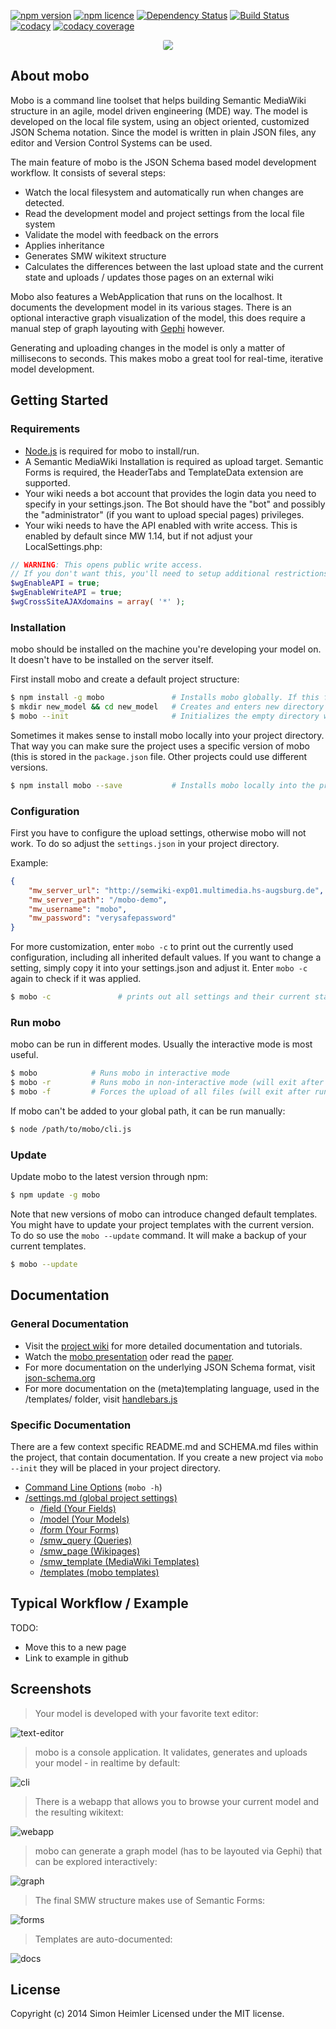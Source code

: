 [![npm version](https://img.shields.io/npm/v/mobo.svg?style=flat)](https://www.npmjs.com/package/mobo)
[![npm licence](https://img.shields.io/npm/l/mobo.svg?style=flat)](https://github.com/Fannon/mobo/blob/master/LICENSE.txt)
[![Dependency Status](https://img.shields.io/david/Fannon/mobo.svg?style=flat)](https://david-dm.org/Fannon/mobo)
[![Build Status](https://img.shields.io/travis/Fannon/mobo.svg?style=flat)](http://travis-ci.org/Fannon/mobo)
[![codacy](https://img.shields.io/codeclimate/github/Fannon/mobo.svg?style=flat)](https://codeclimate.com/github/Fannon/mobo)
[![codacy coverage](https://img.shields.io/codeclimate/coverage/github/Fannon/mobo.svg?style=flat)](https://codeclimate.com/github/Fannon/mobo)

<p align="center">
    <img src ="http://fannon.de/p/mobo-intro/img/logo.png" style="border-radius: 3px;"/>
</p>

## About mobo
Mobo is a command line toolset that helps building Semantic MediaWiki structure in an agile, model driven engineering (MDE) way.
The model is developed on the local file system, using an object oriented, customized JSON Schema notation.
Since the model is written in plain JSON files, any editor and Version Control Systems can be used.

The main feature of mobo is the JSON Schema based model development workflow. It consists of several steps:
* Watch the local filesystem and automatically run when changes are detected.
* Read the development model and project settings from the local file system
* Validate the model with feedback on the errors
* Applies inheritance
* Generates SMW wikitext structure
* Calculates the differences between the last upload state and the current state and uploads / updates those pages on an external wiki

Mobo also features a WebApplication that runs on the localhost. It documents the development model in its various stages. There is an optional interactive graph visualization of the model, this does require a manual step of graph layouting with [Gephi](http://gephi.github.io/) however.

Generating and uploading changes in the model is only a matter of millisecons to seconds. This makes mobo a great tool for real-time, iterative model development.

## Getting Started
### Requirements
* [Node.js](http://nodejs.org/) is required for mobo to install/run.
* A Semantic MediaWiki Installation is required as upload target. Semantic Forms is required, the HeaderTabs and TemplateData extension are supported.
* Your wiki needs a bot account that provides the login data you need to specify in your settings.json. The Bot should have the "bot" and possibly the "administrator" (if you want to upload special pages) privileges.
* Your wiki needs to have the API enabled with write access. This is enabled by default since MW 1.14, but if not adjust your LocalSettings.php:

```php
// WARNING: This opens public write access.
// If you don't want this, you'll need to setup additional restrictions.
$wgEnableAPI = true;
$wgEnableWriteAPI = true;
$wgCrossSiteAJAXdomains = array( '*' );
```

### Installation
mobo should be installed on the machine you're developing your model on. It doesn't have to be installed on the server itself.

First install mobo and create a default project structure:
```sh
$ npm install -g mobo               # Installs mobo globally. If this fails: "sudo npm install -g mobo"
$ mkdir new_model && cd new_model   # Creates and enters new directory
$ mobo --init                       # Initializes the empty directory with the default structure
```

Sometimes it makes sense to install mobo locally into your project directory.
That way you can make sure the project uses a specific version of mobo (this is stored in the `package.json` file. Other projects could use different versions.
```sh
$ npm install mobo --save           # Installs mobo locally into the project directory
```

### Configuration
First you have to configure the upload settings, otherwise mobo will not work.
To do so adjust the `settings.json` in your project directory.

Example:
```json
{
    "mw_server_url": "http://semwiki-exp01.multimedia.hs-augsburg.de",
    "mw_server_path": "/mobo-demo",
    "mw_username": "mobo",
    "mw_password": "verysafepassword"
}
```

For more customization, enter `mobo -c` to print out the currently used configuration, including all inherited default values.
If you want to change a setting, simply copy it into your settings.json and adjust it. Enter `mobo -c` again to check if it was applied.

```sh
$ mobo -c               # prints out all settings and their current state
```

### Run mobo
mobo can be run in different modes. Usually the interactive mode is most useful.
```sh
$ mobo            # Runs mobo in interactive mode
$ mobo -r         # Runs mobo in non-interactive mode (will exit after run)
$ mobo -f         # Forces the upload of all files (will exit after run)
```

If mobo can't be added to your global path, it can be run manually:
```sh
$ node /path/to/mobo/cli.js
```

### Update
Update mobo to the latest version through npm:
```sh
$ npm update -g mobo
```

Note that new versions of mobo can introduce changed default templates.
You might have to update your project templates with the current version.
To do so use the `mobo --update` command. It will make a backup of your current templates.
```sh
$ mobo --update
```

## Documentation
### General Documentation
* Visit the [project wiki](https://github.com/Fannon/mobo/wiki) for more detailed documentation and tutorials.
* Watch the [mobo presentation](http://fannon.de/p/mobo-intro/) oder read the [paper](http://fannon.de/p/mobo-paper.pdf).
* For more documentation on the underlying JSON Schema format, visit [json-schema.org](http://json-schema.org/)
* For more documentation on the (meta)templating language, used in the /templates/ folder, visit [handlebars.js](http://handlebarsjs.com/)

### Specific Documentation
There are a few context specific README.md and SCHEMA.md files within the project, that contain documentation.
If you create a new project via `mobo --init` they will be placed in your project directory.

* [Command Line Options](cli.md) (`mobo -h`)
* [/settings.md (global project settings)](examples/init/settings.md)
    * [/field (Your Fields)](examples/init/field/README.md)
    * [/model (Your Models)](examples/init/model/README.md)
    * [/form (Your Forms)](examples/init/form/README.md)
    * [/smw_query (Queries)](examples/init/smw_query/README.md)
    * [/smw_page (Wikipages)](examples/init/smw_page/README.md)
    * [/smw_template (MediaWiki Templates)](examples/init/smw_template/README.md)
    * [/templates (mobo templates)](examples/init/templates/README.md)

## Typical Workflow / Example

TODO:
* Move this to a new page
* Link to example in github


## Screenshots
> Your model is developed with your favorite text editor:

![text-editor](http://fannon.de/p/mobo-intro/img/st.png)

> mobo is a console application. It validates, generates and uploads your model - in realtime by default:

![cli](http://fannon.de/p/mobo-intro/img/cli4.png)

> There is a webapp that allows you to browse your current model and the resulting wikitext:

![webapp](http://fannon.de/p/mobo-intro/img/webgui.png)

> mobo can generate a graph model (has to be layouted via Gephi) that can be explored interactively:

![graph](http://fannon.de/p/mobo-intro/img/graphselect.png)

> The final SMW structure makes use of Semantic Forms:

![forms](http://fannon.de/p/mobo-intro/img/edit.png)

> Templates are auto-documented:

![docs](http://fannon.de/p/mobo-intro/img/docs.png)


## License

Copyright (c) 2014 Simon Heimler
Licensed under the MIT license.
